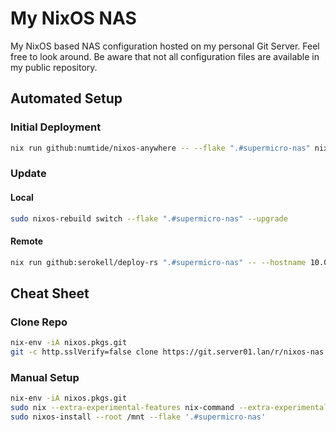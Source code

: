 # My NixOS NAS

My NixOS based NAS configuration hosted on my personal Git Server. Feel free to look around. Be aware that not all configuration files are available in my public repository.

## Automated Setup

### Initial Deployment

```bash
nix run github:numtide/nixos-anywhere -- --flake ".#supermicro-nas" nixos@10.0.1.200
```

### Update

#### Local

```bash
sudo nixos-rebuild switch --flake ".#supermicro-nas" --upgrade
```

#### Remote

```bash
nix run github:serokell/deploy-rs ".#supermicro-nas" -- --hostname 10.0.1.200
```

## Cheat Sheet

### Clone Repo

```bash
nix-env -iA nixos.pkgs.git
git -c http.sslVerify=false clone https://git.server01.lan/r/nixos-nas.git
```

### Manual Setup

```bash
nix-env -iA nixos.pkgs.git
sudo nix --extra-experimental-features nix-command --extra-experimental-features flakes run github:nix-community/disko -- --mode zap_create_mount ./system-disk.nix --arg device "/dev/disk/by-id/ata-SanDisk_SDSSDH3_512G_191805802811" --argstr label slot-01 --root-mountpoint /
sudo nixos-install --root /mnt --flake '.#supermicro-nas'
```

